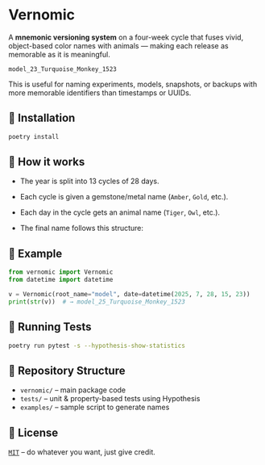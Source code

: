 # Vernomic

A **mnemonic versioning system** on a four-week cycle that fuses vivid, object-based color names
with animals — making each release as memorable as it is meaningful.

    model_23_Turquoise_Monkey_1523

This is useful for naming experiments, models, snapshots, or backups with more memorable identifiers than timestamps or UUIDs.

## 🔧 Installation

```bash
poetry install
```

## 🧠 How it works

- The year is split into 13 cycles of 28 days.
- Each cycle is given a gemstone/metal name (`Amber`, `Gold`, etc.).
- Each day in the cycle gets an animal name (`Tiger`, `Owl`, etc.).
- The final name follows this structure:

    <root>_<yy>_<CycleName>_<AnimalName>_<HHMM>

## 🐍 Example

```python
from vernomic import Vernomic
from datetime import datetime

v = Vernomic(root_name="model", date=datetime(2025, 7, 28, 15, 23))
print(str(v))  # → model_25_Turquoise_Monkey_1523
```

## 🧪 Running Tests

```bash
poetry run pytest -s --hypothesis-show-statistics
```

## 📁 Repository Structure

- `vernomic/` – main package code
- `tests/` – unit & property-based tests using Hypothesis
- `examples/` – sample script to generate names

## 📜 License

[`MIT`](LICENSE) – do whatever you want, just give credit.
